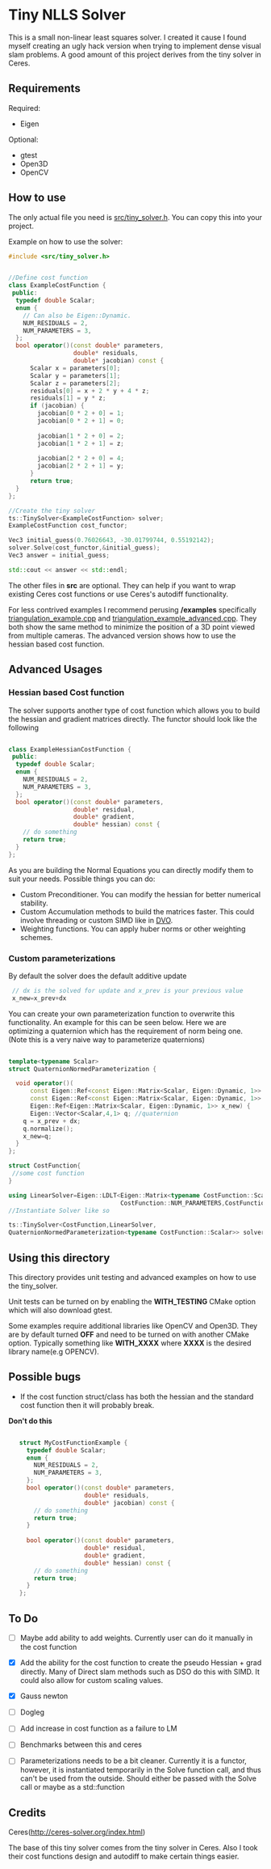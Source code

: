 # Tiny NLLS Solver


This is a small non-linear least squares solver. I created it cause I found
myself creating an ugly hack version when trying to implement dense visual slam
problems. A good amount of this project derives from the tiny solver in Ceres.

## Requirements

Required:
* Eigen

Optional:
* gtest
* Open3D
* OpenCV

## How to use

The only actual file you need is [src/tiny_solver.h](src/tiny_solver.h). You can
copy this into your project.

Example on how to use the solver:
```cpp
#include <src/tiny_solver.h>


//Define cost function
class ExampleCostFunction {
 public:
  typedef double Scalar;
  enum {
    // Can also be Eigen::Dynamic.
    NUM_RESIDUALS = 2,
    NUM_PARAMETERS = 3,
  };
  bool operator()(const double* parameters,
                  double* residuals,
                  double* jacobian) const {
      Scalar x = parameters[0];
      Scalar y = parameters[1];
      Scalar z = parameters[2];
      residuals[0] = x + 2 * y + 4 * z;
      residuals[1] = y * z;
      if (jacobian) {
        jacobian[0 * 2 + 0] = 1;
        jacobian[0 * 2 + 1] = 0;
    
        jacobian[1 * 2 + 0] = 2;
        jacobian[1 * 2 + 1] = z;
    
        jacobian[2 * 2 + 0] = 4;
        jacobian[2 * 2 + 1] = y;
      }
      return true;
  }
};

//Create the tiny solver
ts::TinySolver<ExampleCostFunction> solver;
ExampleCostFunction cost_functor;

Vec3 initial_guess(0.76026643, -30.01799744, 0.55192142);
solver.Solve(cost_functor,&initial_guess);
Vec3 answer = initial_guess;

std::cout << answer << std::endl;
```

The other files in **src** are optional. They can help if you want to wrap existing
Ceres cost functions or use Ceres's autodiff functionality.

For less contrived examples I recommend perusing **/examples** specifically
[triangulation_example.cpp](examples/triangulation_example.cpp) and
 [triangulation_example_advanced.cpp](examples/triangulation_example_advanced.cpp).
 They both show the same method to minimize the position of a 3D point viewed
 from multiple cameras. The advanced version shows how to use the hessian based
 cost function.


## Advanced Usages

### Hessian based Cost function
The solver supports another type of cost function which allows you to build the
hessian and gradient matrices directly. The functor should look like the
 following
```cpp

class ExampleHessianCostFunction {
 public:
  typedef double Scalar;
  enum {
    NUM_RESIDUALS = 2,
    NUM_PARAMETERS = 3,
  };
  bool operator()(const double* parameters,
                  double* residual,
                  double* gradient,
                  double* hessian) const {
    // do something
    return true;
  }
};
```

As you are building the Normal Equations you can directly modify them to suit
your needs. Possible things you can do:
* Custom Preconditioner. You can modify the hessian for better numerical
stability.
* Custom Accumulation methods to build the matrices faster. This could involve 
threading or custom SIMD like in [DVO](https://github.com/tum-vision/dvo/blob/bd21a70ce76d882a354de7b89d2429f974b8814c/dvo_core/include/dvo/core/math_sse.h#L48).
* Weighting functions. You can apply huber norms or other weighting schemes.

### Custom parameterizations
By default the solver does the default additive update
```cpp
 // dx is the solved for update and x_prev is your previous value
 x_new=x_prev+dx
```

You can create your own parameterization function to overwrite this functionality.
 An example for this can be seen below. Here we are optimizing a quaternion
 which has the requirement of norm being one. (Note this is a very naive way to
 parameterize quaternions)
```cpp

template<typename Scalar>
struct QuaternionNormedParameterization {

  void operator()(
      const Eigen::Ref<const Eigen::Matrix<Scalar, Eigen::Dynamic, 1>> x_prev,
      const Eigen::Ref<const Eigen::Matrix<Scalar, Eigen::Dynamic, 1>> dx,
      Eigen::Ref<Eigen::Matrix<Scalar, Eigen::Dynamic, 1>> x_new) {
      Eigen::Vector<Scalar,4,1> q; //quaternion
    q = x_prev + dx;
    q.normalize();
    x_new=q;
  }
};

struct CostFunction{
 //some cost function
}

using LinearSolver=Eigen::LDLT<Eigen::Matrix<typename CostFunction::Scalar,
                               CostFunction::NUM_PARAMETERS,CostFunction::NUM_PARAMETERS> >
//Instantiate Solver like so

ts::TinySolver<CostFunction,LinearSolver,
QuaternionNormedParameterization<typename CostFunction::Scalar>> solver;

```


## Using this directory
This directory provides unit testing and advanced examples on how to use the tiny_solver.

Unit tests can be turned on by enabling the **WITH_TESTING** CMake option which
will also download gtest.

Some examples require additional libraries like OpenCV and Open3D. They are by 
default turned **OFF** and need to be turned on with another CMake option.
Typically something like **WITH_XXXX** where **XXXX** is the desired library
name(e.g OPENCV).

## Possible bugs

- If the cost function struct/class has both the hessian and the standard cost
 function then it will probably break.
 
 **Don't do this**
 ```cpp
 
    struct MyCostFunctionExample {
      typedef double Scalar;
      enum {
        NUM_RESIDUALS = 2,
        NUM_PARAMETERS = 3,
      };
      bool operator()(const double* parameters,
                      double* residuals,
                      double* jacobian) const {
        // do something
        return true;
      }
      
      bool operator()(const double* parameters,
                      double* residual,
                      double* gradient,
                      double* hessian) const {
        // do something
        return true;
      }
    };
 
 ```
 


## To Do


- [ ] Maybe add ability to add weights. Currently user can do it manually in the
 cost function
- [X] Add the ability for the cost function to create the pseudo Hessian + grad
 directly. Many of Direct slam methods such as DSO do this with SIMD. It could
 also allow for custom scaling values.
- [X] Gauss newton
- [ ] Dogleg
- [ ] Add increase in cost function as a failure to LM
- [ ] Benchmarks between this and ceres
- [ ] Parameterizations needs to be a bit cleaner. Currently it is a functor,
however, it is instantiated temporarily in the Solve function call, and thus
can't be used from the outside. Should either be passed with the Solve call or
maybe as a std::function


## Credits

Ceres(http://ceres-solver.org/index.html)

The base of this tiny solver comes from the tiny solver in Ceres. Also I took
their cost functions design and autodiff to make certain things easier.